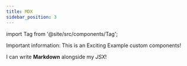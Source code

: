```yaml
---
title: MDX
sidebar_position: 3
---
```


import Tag from '@site/src/components/Tag';

<Tag color="#FF5733">Important</Tag> information: This is an <Tag color="#3399FF">Exciting</Tag> Example custom components!

I can write **Markdown** alongside my _JSX_!